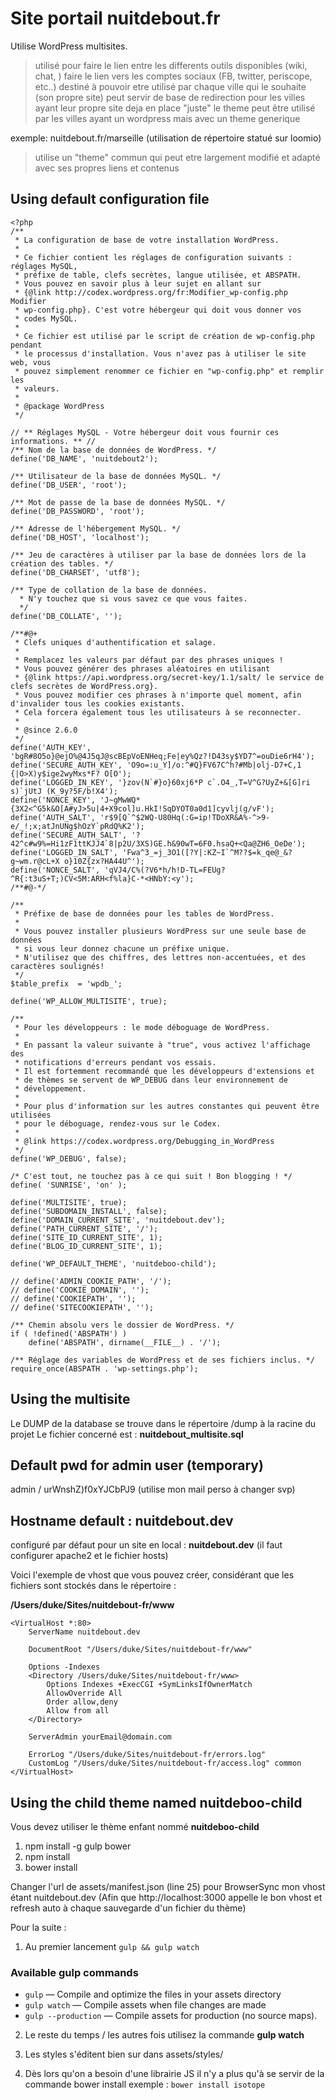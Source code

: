 # Site portail nuitdebout.fr 

Utilise WordPress multisites.

> utilisé pour faire le lien entre les differents outils disponibles (wiki, chat, )
> faire le lien vers les comptes sociaux (FB, twitter, periscope, etc..)
> destiné à pouvoir etre utilisé par chaque ville qui le souhaite (son propre site)
> peut servir de base de redirection pour les villes ayant leur propre site deja en place
> "juste" le theme peut être utilisé par les villes ayant un wordpress mais avec un theme generique 

exemple: nuitdebout.fr/marseille (utilisation de répertoire statué sur loomio)

> utilise un "theme" commun qui peut etre largement modifié et adapté avec ses propres liens et contenus

## Using default configuration file

```
<?php
/**
 * La configuration de base de votre installation WordPress.
 *
 * Ce fichier contient les réglages de configuration suivants : réglages MySQL,
 * préfixe de table, clefs secrètes, langue utilisée, et ABSPATH.
 * Vous pouvez en savoir plus à leur sujet en allant sur
 * {@link http://codex.wordpress.org/fr:Modifier_wp-config.php Modifier
 * wp-config.php}. C'est votre hébergeur qui doit vous donner vos
 * codes MySQL.
 *
 * Ce fichier est utilisé par le script de création de wp-config.php pendant
 * le processus d'installation. Vous n'avez pas à utiliser le site web, vous
 * pouvez simplement renommer ce fichier en "wp-config.php" et remplir les
 * valeurs.
 *
 * @package WordPress
 */

// ** Réglages MySQL - Votre hébergeur doit vous fournir ces informations. ** //
/** Nom de la base de données de WordPress. */
define('DB_NAME', 'nuitdebout2');

/** Utilisateur de la base de données MySQL. */
define('DB_USER', 'root');

/** Mot de passe de la base de données MySQL. */
define('DB_PASSWORD', 'root');

/** Adresse de l'hébergement MySQL. */
define('DB_HOST', 'localhost');

/** Jeu de caractères à utiliser par la base de données lors de la création des tables. */
define('DB_CHARSET', 'utf8');

/** Type de collation de la base de données.
  * N'y touchez que si vous savez ce que vous faites.
  */
define('DB_COLLATE', '');

/**#@+
 * Clefs uniques d'authentification et salage.
 *
 * Remplacez les valeurs par défaut par des phrases uniques !
 * Vous pouvez générer des phrases aléatoires en utilisant
 * {@link https://api.wordpress.org/secret-key/1.1/salt/ le service de clefs secrètes de WordPress.org}.
 * Vous pouvez modifier ces phrases à n'importe quel moment, afin d'invalider tous les cookies existants.
 * Cela forcera également tous les utilisateurs à se reconnecter.
 *
 * @since 2.6.0
 */
define('AUTH_KEY', 'bgR#8O5o}@ejO%@4J5qJ@scBEpVoENHeq;Fe|ey%Qz?!D43sy$YD7^=ouDie6rH4');
define('SECURE_AUTH_KEY', 'O9o=:u_Y]/o:^#Q}FV67C^h?#Mb|olj-D7+C,1 {|O>X)y$ige2wyMxs*F? O[O');
define('LOGGED_IN_KEY', '}zov(N`#}o}60xj6*P c`.O4_,T=V^G?UyZ+&[G]ri s)`jUtJ (K_9y?5F/b!X4');
define('NONCE_KEY', 'J~gMwWQ*{3X2<^G5k&O[A#yJ>5u|4+X9col]u.HkI!SqDYOT0a0d1]cyvlj(g/vF');
define('AUTH_SALT', 'r$9[Q`^$2WQ-U80Hq(:G=ip!TDoXR&A%-^>9-e/_!;x;atJnUNg$hOzY`pRdQ%K2');
define('SECURE_AUTH_SALT', '?42^c#w9%=Hi1zF1ttKJJ4`8|p2U/3XS)GE.h&90wT=6F0.hsaQ+<Qa@ZH6_OeDe');
define('LOGGED_IN_SALT', 'Fwa^3_=j_3O1([?Y|:KZ~I`^M??$=k_qe@_&?g~wm.r@cL+X o}10Z{zx?HA44U^');
define('NONCE_SALT', 'qVJ4/C%(?V6*h/h!D-TL=FEUg?^R{:t3uS+T;)CV<5M:ARH<f%la}C-*<HNbY:<y');
/**#@-*/

/**
 * Préfixe de base de données pour les tables de WordPress.
 *
 * Vous pouvez installer plusieurs WordPress sur une seule base de données
 * si vous leur donnez chacune un préfixe unique.
 * N'utilisez que des chiffres, des lettres non-accentuées, et des caractères soulignés!
 */
$table_prefix  = 'wpdb_';

define('WP_ALLOW_MULTISITE', true);

/**
 * Pour les développeurs : le mode déboguage de WordPress.
 *
 * En passant la valeur suivante à "true", vous activez l'affichage des
 * notifications d'erreurs pendant vos essais.
 * Il est fortemment recommandé que les développeurs d'extensions et
 * de thèmes se servent de WP_DEBUG dans leur environnement de
 * développement.
 *
 * Pour plus d'information sur les autres constantes qui peuvent être utilisées
 * pour le déboguage, rendez-vous sur le Codex.
 * 
 * @link https://codex.wordpress.org/Debugging_in_WordPress 
 */
define('WP_DEBUG', false);

/* C'est tout, ne touchez pas à ce qui suit ! Bon blogging ! */
define( 'SUNRISE', 'on' );

define('MULTISITE', true);
define('SUBDOMAIN_INSTALL', false);
define('DOMAIN_CURRENT_SITE', 'nuitdebout.dev');
define('PATH_CURRENT_SITE', '/');
define('SITE_ID_CURRENT_SITE', 1);
define('BLOG_ID_CURRENT_SITE', 1);

define('WP_DEFAULT_THEME', 'nuitdeboo-child');

// define('ADMIN_COOKIE_PATH', '/');
// define('COOKIE_DOMAIN', '');
// define('COOKIEPATH', '');
// define('SITECOOKIEPATH', '');

/** Chemin absolu vers le dossier de WordPress. */
if ( !defined('ABSPATH') )
	define('ABSPATH', dirname(__FILE__) . '/');

/** Réglage des variables de WordPress et de ses fichiers inclus. */
require_once(ABSPATH . 'wp-settings.php');
```


## Using the multisite

Le DUMP de la database se trouve dans le répertoire /dump à la racine du projet
Le fichier concerné est : **nuitdebout_multisite.sql**


## Default pwd for admin user (temporary)

admin / urWnshZ)f0xYJCbPJ9 (utilise mon mail perso à changer svp)


## Hostname default : nuitdebout.dev

configuré par défaut pour un site en local : **nuitdebout.dev**
(il faut configurer apache2 et le fichier hosts)

Voici l'exemple de vhost que vous pouvez créer, considérant que les fichiers sont stockés dans le répertoire : 

**/Users/duke/Sites/nuitdebout-fr/www**

```
<VirtualHost *:80>
    ServerName nuitdebout.dev

    DocumentRoot "/Users/duke/Sites/nuitdebout-fr/www"

    Options -Indexes
    <Directory /Users/duke/Sites/nuitdebout-fr/www>
        Options Indexes +ExecCGI +SymLinksIfOwnerMatch
        AllowOverride All
        Order allow,deny
        Allow from all
    </Directory>
    
    ServerAdmin yourEmail@domain.com

    ErrorLog "/Users/duke/Sites/nuitdebout-fr/errors.log"
    CustomLog "/Users/duke/Sites/nuitdebout-fr/access.log" common
</VirtualHost>
```

## Using the child theme named nuitdeboo-child

Vous devez utiliser le thème enfant nommé **nuitdeboo-child**

1. npm install -g gulp bower
2. npm install
3. bower install

Changer l'url de assets/manifest.json (line 25) pour BrowserSync mon vhost étant nuitdebout.dev (Afin que http://localhost:3000 appelle le bon vhost et refresh auto à chaque sauvegarde d'un fichier du thème)

Pour la suite :

1. Au premier lancement ` gulp && gulp watch `

### Available gulp commands

* `gulp` — Compile and optimize the files in your assets directory
* `gulp watch` — Compile assets when file changes are made
* `gulp --production` — Compile assets for production (no source maps).

2. Le reste du temps / les autres fois utilisez la commande 
**gulp watch**

3. Les styles s'éditent bien sur dans assets/styles/

4. Dès lors qu'on a besoin d'une librairie JS il n'y a plus qu'à se servir de la commande bower install
exemple : ` bower install isotope `


